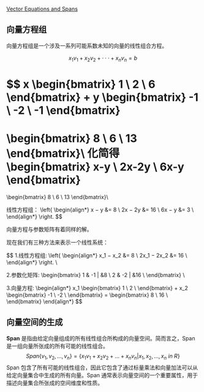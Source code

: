 [Vector Equations and Spans](https://textbooks.math.gatech.edu/ila/spans.html)

## 向量方程组
向量方程组是一个涉及一系列可能系数未知的向量的线性组合方程。

$$
x_1 v_1+x_2v_2+···+x_n v_n=b
$$

$$
x
\begin{bmatrix}
1 \\ 2 \\ 6
\end{bmatrix}
+
y
\begin{bmatrix}
-1 \\ -2 \\ -1
\end{bmatrix}
=
\begin{bmatrix}
8 \\ 6 \\ 13
\end{bmatrix}\\
化简得
\begin{bmatrix}
x-y \\ 2x-2y \\ 6x-y
\end{bmatrix}
=
\begin{bmatrix}
8 \\ 6 \\ 13
\end{bmatrix}\\

线性方程组：
\left\{
\begin{align*}
x − y &= 8 \\
2x − 2y &= 16 \\
6x − y &= 3 \\
\end{align*}
\right.
$$

向量方程与参数矩阵有着同样的解。

现在我们有三种方法来表示一个线性系统：

$$
1.线性方程组:
\left\{
\begin{align*}
x_1 − x_2 &= 8 \\
2x_1 − 2x_2 &= 16 \\
\end{align*}
\right.
\\

2.参数化矩阵:
\begin{bmatrix}
1 & -1 | &8 \\
2 & -2 | &16 \\
\end{bmatrix}
\\

3.向量方程:
\begin{align*}
x_1 \begin{bmatrix}
1 \\
2 \\
\end{bmatrix} +
x_2 \begin{bmatrix}
-1 \\
-2 \\
\end{bmatrix} = 
\begin{bmatrix}
8 \\
16 \\
\end{bmatrix}
\end{align*}
$$

## 向量空间的生成
**Span** 是指由给定向量组成的所有线性组合所构成的向量空间。简而言之，Span 是一组向量所张成的所有可能的线性组合。
$$
Span\{v_1,v_2,...,v_n\} = \{x_1 v_1 + x_2 v_2 + \ldots + x_n v_n | x_1,x_2,\ldots,x_n \ in \ R \}
$$
Span 包含了所有可能的线性组合，因此它包含了通过标量乘法和向量加法可以从给定向量集合中生成的所有向量。Span 通常表示向量空间的一个重要属性，用于描述向量集合所张成的空间维度和性质。